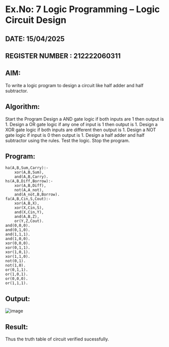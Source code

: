 # Ex.No: 7 Logic Programming – Logic Circuit Design
## DATE: 15/04/2025
## REGISTER NUMBER :  212222060311
## AIM:
To write a logic program to design a circuit like half adder and half subtractor.

## Algorithm:
Start the Program
Design a AND gate logic if both inputs are 1 then output is 1.
Design a OR gate logic if any one of input is 1 then output is 1.
Design a XOR gate logic if both inputs are different then output is 1.
Design a NOT gate logic if input is 0 then output is 1.
Design a half adder and half subtractor using the rules.
Test the logic.
Stop the program.
## Program:
```
ha(A,B,Sum,Carry):-
    xor(A,B,Sum),
    and(A,B,Carry).
hs(A,B,Diff,Borrow):-
    xor(A,B,Diff),
    not(A,A_not),
    and(A_not,B,Borrow).
fa(A,B,Cin,S,Cout):-
    xor(A,B,X),
    xor(X,Cin,S),
    and(X,Cin,Y),
    and(A,B,Z),
    or(Y,Z,Cout).
and(0,0,0).
and(0,1,0).
and(1,1,1).
and(1,0,0).
xor(0,0,0).
xor(0,1,1).
xor(1,0,1).
xor(1,1,0).
not(0,1).
not(1,0).
or(0,1,1).
or(1,0,1).
or(0,0,0).
or(1,1,1).
```
## Output:
![image](https://github.com/user-attachments/assets/1353a1c7-dd88-4bf7-9da9-6da4df47dafe)

## Result:
Thus the truth table of circuit verified sucessfully.
